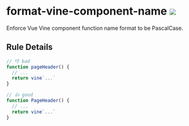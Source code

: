 # format-vine-component-name ![](https://img.shields.io/badge/vue_vine-format-emerald)

Enforce Vue Vine component function name format to be PascalCase.

## Rule Details

<!-- eslint-skip -->
```js
// 👎 bad
function pageHeader() {
  // ...
  return vine`...`
}
```

<!-- eslint-skip -->
```js
// 👍 good
function PageHeader() {
  // ...
  return vine`...`
}
```

